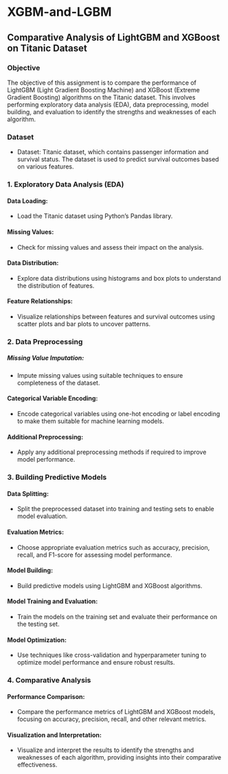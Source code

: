 # XGBM-and-LGBM
## Comparative Analysis of LightGBM and XGBoost on Titanic Dataset

### Objective
The objective of this assignment is to compare the performance of LightGBM (Light Gradient Boosting Machine) and XGBoost (Extreme Gradient Boosting) algorithms on the Titanic dataset. This involves performing exploratory data analysis (EDA), data preprocessing, model building, and evaluation to identify the strengths and weaknesses of each algorithm.

### Dataset
- Dataset: Titanic dataset, which contains passenger information and survival status. The dataset is used to predict survival outcomes based on various features.

### 1. Exploratory Data Analysis (EDA)
#### Data Loading:
- Load the Titanic dataset using Python’s Pandas library.
#### Missing Values:
- Check for missing values and assess their impact on the analysis.
#### Data Distribution:
- Explore data distributions using histograms and box plots to understand the distribution of features.
#### Feature Relationships:
- Visualize relationships between features and survival outcomes using scatter plots and bar plots to uncover patterns.

### 2. Data Preprocessing
##### Missing Value Imputation:
- Impute missing values using suitable techniques to ensure completeness of the dataset.
#### Categorical Variable Encoding:
- Encode categorical variables using one-hot encoding or label encoding to make them suitable for machine learning models.
#### Additional Preprocessing:
- Apply any additional preprocessing methods if required to improve model performance.

### 3. Building Predictive Models
#### Data Splitting:
- Split the preprocessed dataset into training and testing sets to enable model evaluation.
#### Evaluation Metrics:
- Choose appropriate evaluation metrics such as accuracy, precision, recall, and F1-score for assessing model performance.
#### Model Building:
- Build predictive models using LightGBM and XGBoost algorithms.
#### Model Training and Evaluation:
- Train the models on the training set and evaluate their performance on the testing set.
#### Model Optimization:
- Use techniques like cross-validation and hyperparameter tuning to optimize model performance and ensure robust results.

### 4. Comparative Analysis
#### Performance Comparison:
- Compare the performance metrics of LightGBM and XGBoost models, focusing on accuracy, precision, recall, and other relevant metrics.
#### Visualization and Interpretation:
- Visualize and interpret the results to identify the strengths and weaknesses of each algorithm, providing insights into their comparative effectiveness.
